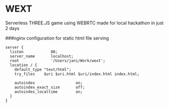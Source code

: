 # WEXT

Serverless THREE.JS game using WEBRTC made for local hackathon in just 2 days


###nginx configuration for static html file serving

```nginx
server {
  listen            80;
  server_name       localhost;
  root              '/Users/jani/Work/wext';
  location / {                                                          
    default_type "text/html";
    try_files    $uri $uri.html $uri/index.html index.html;

    autoindex                  on;
    autoindex_exact_size       off;
    autoindex_localtime        on;
  }
}
```
